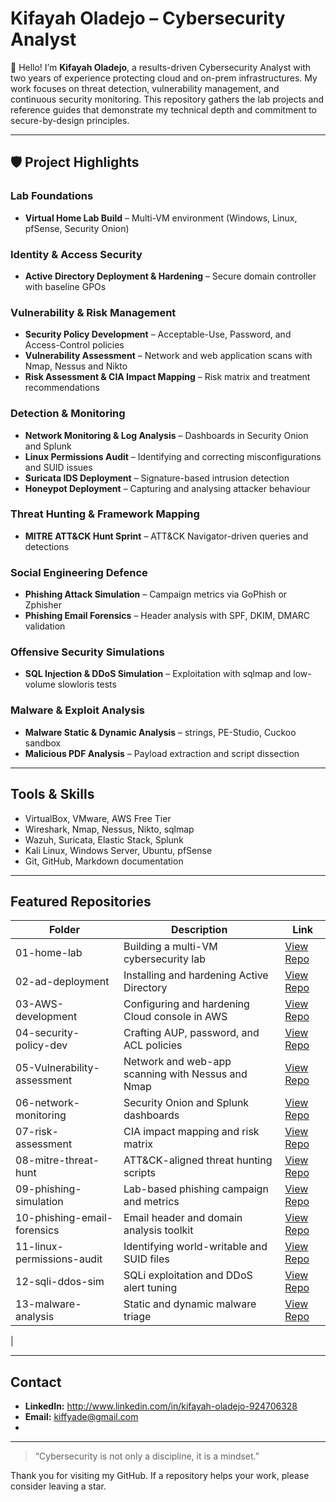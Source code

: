 # Kifayah Oladejo – Cybersecurity Analyst

👋 Hello! I’m **Kifayah Oladejo**, a results-driven Cybersecurity Analyst with two years of experience protecting cloud and on-prem infrastructures. My work focuses on threat detection, vulnerability management, and continuous security monitoring. This repository gathers the lab projects and reference guides that demonstrate my technical depth and commitment to secure-by-design principles.

---

## 🛡 Project Highlights

### Lab Foundations
- **Virtual Home Lab Build** – Multi-VM environment (Windows, Linux, pfSense, Security Onion)


### Identity & Access Security
- **Active Directory Deployment & Hardening** – Secure domain controller with baseline GPOs

### Vulnerability & Risk Management
- **Security Policy Development** – Acceptable-Use, Password, and Access-Control policies
- **Vulnerability Assessment** – Network and web application scans with Nmap, Nessus and Nikto
- **Risk Assessment & CIA Impact Mapping** – Risk matrix and treatment recommendations

### Detection & Monitoring
- **Network Monitoring & Log Analysis** – Dashboards in Security Onion and Splunk
- **Linux Permissions Audit** – Identifying and correcting misconfigurations and SUID issues
- **Suricata IDS Deployment** – Signature-based intrusion detection
- **Honeypot Deployment** – Capturing and analysing attacker behaviour

### Threat Hunting & Framework Mapping
- **MITRE ATT&CK Hunt Sprint** – ATT&CK Navigator-driven queries and detections

### Social Engineering Defence
- **Phishing Attack Simulation** – Campaign metrics via GoPhish or Zphisher
- **Phishing Email Forensics** – Header analysis with SPF, DKIM, DMARC validation

### Offensive Security Simulations
- **SQL Injection & DDoS Simulation** – Exploitation with sqlmap and low-volume slowloris tests

### Malware & Exploit Analysis
- **Malware Static & Dynamic Analysis** – strings, PE-Studio, Cuckoo sandbox
- **Malicious PDF Analysis** – Payload extraction and script dissection



---

## Tools & Skills

- VirtualBox, VMware, AWS Free Tier
- Wireshark, Nmap, Nessus, Nikto, sqlmap
- Wazuh, Suricata, Elastic Stack, Splunk
- Kali Linux, Windows Server, Ubuntu, pfSense
- Git, GitHub, Markdown documentation

---

## Featured Repositories

| Folder | Description | Link |
|--------|-------------|------|
| 01-home-lab | Building a multi-VM cybersecurity lab | [View Repo](https://github.com/Kiffy2025/Setting-up-a-Multi-VM-Cybersecurity-Lab.git) |
| 02-ad-deployment | Installing and hardening Active Directory | [View Repo](https://github.com/Kiffy2025/Active-Directory--Simulation.git) |
| 03-AWS-development | Configuring and hardening Cloud console in AWS | [View Repo](https://github.com/Kiffy2025/AWS---Cloud-Security-Project-Configuring-and-hardening-Cloud-console-in-AWS.git) |
| 04-security-policy-dev | Crafting AUP, password, and ACL policies | [View Repo](#) |
| 05-Vulnerability-assessment | Network and web-app scanning with Nessus and Nmap | [View Repo](https://github.com/Kiffy2025/vulnerability-assessment-Network-and-Webapp-scanning-using-Nessus-and-Nmap.git) |
| 06-network-monitoring | Security Onion and Splunk dashboards | [View Repo](#) |
| 07-risk-assessment | CIA impact mapping and risk matrix | [View Repo](#) |
| 08-mitre-threat-hunt | ATT&CK-aligned threat hunting scripts | [View Repo](#) |
| 09-phishing-simulation | Lab-based phishing campaign and metrics | [View Repo](https://github.com/Kiffy2025/Phishing-Security-Simulation.git) |
| 10-phishing-email-forensics | Email header and domain analysis toolkit | [View Repo](#) |
| 11-linux-permissions-audit | Identifying world-writable and SUID files | [View Repo](#) |
| 12-sqli-ddos-sim | SQLi exploitation and DDoS alert tuning | [View Repo](#) |
| 13-malware-analysis | Static and dynamic malware triage | [View Repo](#) |
|

---

## Contact

- **LinkedIn:** <http://www.linkedin.com/in/kifayah-oladejo-924706328>  
- **Email:** <kiffyade@gmail.com>  
- 

---

> “Cybersecurity is not only a discipline, it is a mindset.”

Thank you for visiting my GitHub. If a repository helps your work, please consider leaving a star.



